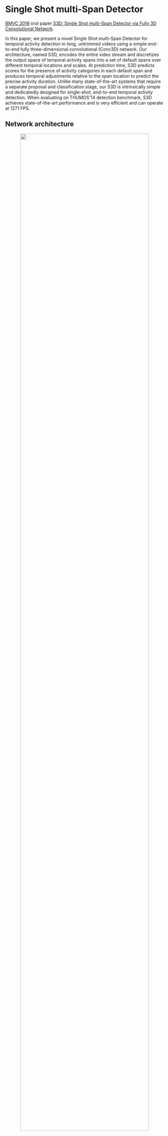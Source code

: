 # Single Shot multi-Span Detector

[BMVC 2018](http://bmvc2018.org/) oral paper [S3D: Single Shot multi-Span Detector via Fully 3D Convolutional Network](https://arxiv.org/pdf/1807.08069v2.pdf).

In this paper, we present a novel Single Shot multi-Span Detector for temporal activity detection in long, untrimmed videos using a simple end-to-end fully three-dimensional convolutional (Conv3D) network. Our architecture, named S3D, encodes the entire video stream and discretizes the output space of temporal activity spans into a set of default spans over different temporal locations and scales. At prediction time, S3D predicts scores for the presence of activity categories in each default span and produces temporal adjustments relative to the span location to predict the precise activity duration. Unlike many state-of-the-art systems that require a separate proposal and classification stage, our S3D is intrinsically simple and dedicatedly designed for single-shot, end-to-end temporal activity detection. When evaluating on THUMOS'14 detection benchmark, S3D achieves state-of-the-art performance and is very efficient and can operate at 1271 FPS.

## Network architecture

<p align="center"><img width="90%" src="imgs/S3D.png" />

## Reference
If you find our work useful, please use the following bibtex to cite our work:
```
@inproceedings{zhang2018s3d,
  author = {Zhang, Da and Dai, Xiyang and Wang, Xin and Wang, Yuan-Fang},
  title = {S3D: Single Shot multi-Span Detector via Fully 3D Convolutional Network},
  booktitle = {Proceedings of the British Machine Vision Conference (BMVC)},
  year = {2018}
}
```

# Dynamic Temporal Pyramid Network

[ACCV 2018](http://accv2018.net/) oral paper [Dynamic Temporal Pyramid Network: A Closer Look at Multi-Scale Modeling for Activity Detection](https://arxiv.org/pdf/1808.02536v1.pdf).

Recognizing instances at different scales simultaneously is a fundamental challenge in visual detection problems. While spatial multi-scale modeling has been well studied in object detection, how to effectively apply a multi-scale architecture to temporal models for activity detection is still under-explored. In this paper, we identify three unique challenges that need to be specifically handled for temporal activity detection compared to its spatial counterpart. To address all these issues, we propose Dynamic Temporal Pyramid Network (DTPN), a new activity detection framework with a multi-scale pyramidal architecture featuring three novel designs: (1) We sample input video frames dynamically with varying frame per seconds (FPS) to construct a natural pyramidal input for video of an arbitrary length. (2) We design a two-branch multi-scale temporal feature hierarchy to deal with the inherent temporal scale variation of activity instances. (3) We further exploit the temporal context of activities by appropriately fusing multi-scale feature maps, and demonstrate that both local and global temporal contexts are important. By combining all these components into a uniform network, we end up with a single-shot activity detector involving single-pass inferencing and end-to-end training. Extensive experiments show that the proposed DTPN achieves state-of-the-art performance on the challenging ActvityNet dataset.

## Network architecture

<p align="center"><img width="90%" src="imgs/dtpn.png" />

## Reference
If you find our work useful, please use the following bibtex to cite our work:
```
@inproceedings{zhang2018dtpn,
  author = {Zhang, Da and Dai, Xiyang and Wang, Yuan-Fang},
  title = {Dynamic Temporal Pyramid Network: A Closer Look at Multi-Scale Modeling for Activity Detection},
  booktitle = {The Asian Conference on Computer Vision(ACCV)},
  year = {2018}
}
```


# Moment Alignment Network for Natural Language Moment Retrieval

[CVPR 2019](http://cvpr2019.thecvf.com/) paper [MAN: Moment Alignment Network for Natural Language Moment Retrieval via Iterative Graph Adjustment](https://arxiv.org/pdf/1812.00087.pdf).

This research strives for natural language moment retrieval in long, untrimmed video streams. The problem nevertheless is not trivial especially when a video contains multiple moments of interests and the language describes complex temporal dependencies, which often happens in real scenarios. We identify two crucial challenges: semantic misalignment and structural misalignment. However, existing approaches treat different moments separately and do not explicitly model complex moment-wise temporal relations. In this paper, we present Moment Alignment Network (MAN), a novel framework that unifies the candidate moment encoding and temporal structural reasoning in a single-shot feed-forward network. MAN naturally assigns candidate moment representations aligned with language semantics over different temporal locations and scales. Most importantly, we propose to explicitly model moment-wise temporal relations as a structured graph and devise an iterative graph adjustment network to jointly learn the best structure in an end-to-end manner. We evaluate the proposed approach on two challenging public benchmarks Charades-STA and DiDeMo, where our MAN significantly outperforms the state-of-the-art by a large margin.

## Network architecture

<p align="center"><img width="90%" src="imgs/man.png" />

## Reference
If you find our work useful, please use the following bibtex to cite our work:
```
@inproceedings{zhang2018man,
  title={MAN: Moment Alignment Network for Natural Language Moment Retrieval via Iterative Graph Adjustment},
  author={Zhang, Da and Dai, Xiyang and Wang, Xin and Wang, Yuan-Fang and Davis, Larry S},
  journal={The IEEE Conference on Computer Vision and Pattern Recognition (CVPR)},
  year={2019}
}
```

# Deep Reinforcement Learning Tracker

Technical report [Deep Reinforcement Learning for Visual Object Tracking in Videos](https://arxiv.org/pdf/1701.08936v2.pdf).

In this paper we introduce a fully end-to-end approach for visual tracking in videos that learns to predict the bounding box locations of a target object at every frame. An important insight is that the tracking problem can be considered as a sequential decision-making process and historical semantics encode highly relevant information for future decisions. Based on this intuition, we formulate our model as a recurrent convolutional neural network agent that interacts with a video overtime, and our model can be trained with reinforcement learning (RL) algorithms to learn good tracking policies that pay attention to continuous, inter-frame correlation and maximize tracking performance in the long run. The proposed tracking algorithm achieves state-of-the-art performance in an existing tracking benchmark and operates at frame-rates faster than real-time. To the best of our knowledge, our tracker is the first neural-network tracker that combines convolutional and recurrent networks with RL algorithms.

## Network architecture

<p align="center"><img width="90%" src="imgs/drlt.png" />

## Reference
If you find our work useful, please use the following bibtex to cite our work:
```
@article{zhang2017deep,
  title={Deep reinforcement learning for visual object tracking in videos},
  author={Zhang, Da and Maei, Hamid and Wang, Xin and Wang, Yuan-Fang},
  journal={arXiv preprint arXiv:1701.08936},
  year={2017}
}
```


# Limitedly Supervised Activity Detection

Under review.

Existing activity detection methods largely adopt strong supervision for model training which requires both huge amounts of training videos for each activity category of interest and accurate temporal boundary annotations for every instance. This poses a critical restriction to the current methods in practical scenarios where not only temporal annotations are expensive to obtain but many activities are also unobserved in the training set. In this paper, we conceptualize a novel activity detection task called Limitedly Supervised Activity Detection (LSAD) where only video-level labels are available for untrimmed videos and the goal is to detect unseen activities with only a few labeled examples. To address this challenge, we propose the Structure Similarity Network (SSN) which directly learns deep multi-scale distance metrics between an untrimmed video and trimmed examples. We adopt the few-shot learning technique of Relation Network and encode both intra-video and inter-video similarities to detect temporal segments in an end-to-end manner. We evaluate the proposed method on two challenging public benchmarks THUMOS’14 and ActivityNet. Although trained under the LSAD setup, our SSN achieves performance superior or competitive to that of those state-of-the-art approaches with stronger supervision.

## Reference
Coming soon.
